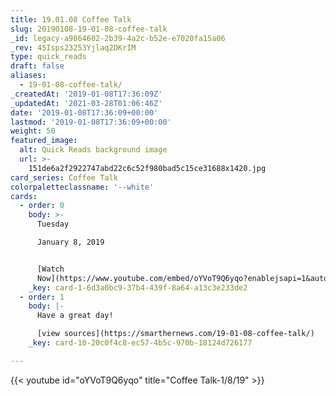 ```yaml
---
title: 19.01.08 Coffee Talk
slug: 20190108-19-01-08-coffee-talk
_id: legacy-a9864602-2b39-4a2c-b52e-e7020fa15a06
_rev: 45Isps23253Yjlaq2DKrIM
type: quick_reads
draft: false
aliases:
  - 19-01-08-coffee-talk/
_createdAt: '2019-01-08T17:36:09Z'
_updatedAt: '2021-03-28T01:06:46Z'
date: '2019-01-08T17:36:09+00:00'
lastmod: '2019-01-08T17:36:09+00:00'
weight: 50
featured_image:
  alt: Quick Reads background image
  url: >-
    151de6a2f2922747abd22c6c52f980bad5c15ce31688x1420.jpg
card_series: Coffee Talk
colorpaletteclassname: '--white'
cards:
  - order: 0
    body: >-
      Tuesday  

      January 8, 2019


      [Watch
      Now](https://www.youtube.com/embed/oYVoT9Q6yqo?enablejsapi=1&autoplay=1&rel=0)
    _key: card-1-6d3a0bc9-37b4-439f-8a64-a13c3e233de2
  - order: 1
    body: |-
      Have a great day!

      [view sources](https://smarthernews.com/19-01-08-coffee-talk/)
    _key: card-10-20c0f4c8-ec57-4b5c-970b-18124d726177

---
```

{{< youtube id="oYVoT9Q6yqo" title="Coffee Talk-1/8/19" >}}